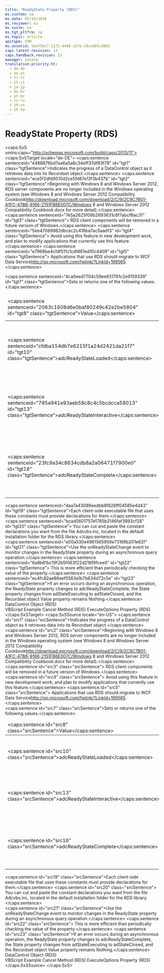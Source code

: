 ```yaml
---
title: "ReadyState Property (RDS)"
ms.custom: na
ms.date: 05/16/2016
ms.reviewer: na
ms.suite: na
ms.tgt_pltfrm: na
ms.topic: article
apitype: COM
ms.assetid: 5be75bc7-1171-4440-a37e-c8cc6b5cd865
caps.latest.revision: 13
caps.handback.revision: 13
manager: sonalm
translation.priority.ht: 
  - de-de
  - es-es
  - fr-fr
  - it-it
  - ja-jp
  - ko-kr
  - pt-br
  - ru-ru
  - zh-cn
  - zh-tw
---
```

# ReadyState Property (RDS)
<?xml version="1.0" encoding="utf-8"?>
<caps:SxS xmlns:caps="http://schemas.microsoft.com/build/caps/2013/11">
  <caps:SxSTarget locale="de-DE">
    <developerReferenceWithoutSyntaxDocument xsi:schemaLocation="http://ddue.schemas.microsoft.com/authoring/2003/5 http://dduestorage.blob.core.windows.net/ddueschema/developer.xsd" xmlns="http://ddue.schemas.microsoft.com/authoring/2003/5" xmlns:xlink="http://www.w3.org/1999/xlink" xmlns:xsi="http://www.w3.org/2001/XMLSchema-instance">
      <introduction>
        <para>
          <caps:sentence sentenceid="4488876bd7aa6a5a8c34eff37df83f78" id="tgt1" class="tgtSentence">Indicates the progress of a <legacyLink xlink:href="d85ea4fc-451c-436e-97b8-58f92b149dd0">DataControl</legacyLink> object as it retrieves data into its <legacyLink xlink:href="ede1415f-c3df-4cc5-a05b-2576b2b84b60">Recordset</legacyLink> object.</caps:sentence>
        </para>
        <alert class="important">
          <para>
            <caps:sentence sentenceid="ece5f2dfd9510d2ce5fd87e13f3b437b" id="tgt2" class="tgtSentence">Beginning with Windows 8 and Windows Server 2012, RDS server components are no longer included in the Windows operating system (see Windows 8 and <externalLink><linkText>Windows Server 2012 Compatibility Cookbook</linkText><linkUri>http://download.microsoft.com/download/2/C/9/2C9C7B01-A1FC-47B6-9166-2151FB6E007C/Windows 8 and Windows Server 2012 Compatibility Cookbook.docx</linkUri></externalLink> for more detail).</caps:sentence>
            <caps:sentence sentenceid="7e5a2625f09b2693631c6f7abcf8ac31" id="tgt3" class="tgtSentence"> RDS client components will be removed in a future version of Windows.</caps:sentence>
            <caps:sentence sentenceid="5ee47089982dbcec2c418ba7ac5aad13" id="tgt4" class="tgtSentence"> Avoid using this feature in new development work, and plan to modify applications that currently use this feature.</caps:sentence>
            <caps:sentence sentenceid="e7966be4cfdf511c1cdf461ed10c4409" id="tgt5" class="tgtSentence"> Applications that use RDS should migrate to <externalLink><linkText>WCF Data Service</linkText><linkUri>http://go.microsoft.com/fwlink/?LinkId=199565</linkUri></externalLink>.</caps:sentence>
          </para>
        </alert>
      </introduction>
      <section>
        <title>
          <caps:sentence sentenceid="6f253c84dca33d0cd6f1b864ea701e8a" id="tgt6" class="tgtSentence">Settings and Return Values</caps:sentence>
        </title>
        <content>
          <para>
            <caps:sentence sentenceid="4ca0eed7704c59ee631791c2e9159339" id="tgt7" class="tgtSentence">Sets or returns one of the following values.</caps:sentence>
          </para>
          <table>
            <thead>
              <tr>
                <TD>
                  <para>
                    <caps:sentence sentenceid="2063c1608d6e0baf80249c42e2be5804" id="tgt8" class="tgtSentence">Value</caps:sentence>
                  </para>
                </TD>
                <TD>
                  <para>
                    <caps:sentence sentenceid="67daf92c833c41c95db874e18fcb2786" id="tgt9" class="tgtSentence">Description</caps:sentence>
                  </para>
                </TD>
              </tr>
            </thead>
            <tbody>
              <tr>
                <TD>
                  <para>
                    <legacyBold>
                      <caps:sentence sentenceid="cfdba154db7e6215f1a24d2421da21f7" id="tgt10" class="tgtSentence">adcReadyStateLoaded</caps:sentence>
                    </legacyBold>
                  </para>
                </TD>
                <TD>
                  <para>
                    <caps:sentence sentenceid="78fd947b44a5d54549eccbdca90cf1cf" id="tgt11" class="tgtSentence">The current query is still executing and no rows have been fetched.</caps:sentence>
                    <caps:sentence sentenceid="fe876ca04c3762e658136b87c2741eae" id="tgt12" class="tgtSentence"> The <legacyBold>DataControl </legacyBold>object's <legacyBold>Recordset</legacyBold> is not available for use.</caps:sentence>
                  </para>
                </TD>
              </tr>
              <tr>
                <TD>
                  <para>
                    <legacyBold>
                      <caps:sentence sentenceid="785e941e93aeb58c8c4c5bcdcca58013" id="tgt13" class="tgtSentence">adcReadyStateInteractive</caps:sentence>
                    </legacyBold>
                  </para>
                </TD>
                <TD>
                  <para>
                    <caps:sentence sentenceid="a3edb42875be26469784118711745ac0" id="tgt14" class="tgtSentence">An initial set of rows retrieved by the current query has been stored in the <legacyBold>DataControl</legacyBold> object's <legacyBold>Recordset</legacyBold> and are available for use.</caps:sentence>
                    <caps:sentence sentenceid="8d3ba98402c0f0ea95c3f3b81ef5f930" id="tgt15" class="tgtSentence"> The remaining rows are still being fetched.</caps:sentence>
                  </para>
                </TD>
              </tr>
              <tr>
                <TD>
                  <para>
                    <legacyBold>
                      <caps:sentence sentenceid="23fc9a34c8634cdb8a2a06471f7900e0" id="tgt16" class="tgtSentence">adcReadyStateComplete</caps:sentence>
                    </legacyBold>
                  </para>
                </TD>
                <TD>
                  <para>
                    <caps:sentence sentenceid="76041083f9cadfb047e6b1616fabfb48" id="tgt17" class="tgtSentence">All rows retrieved by the current query have been stored in the <legacyBold>DataControl</legacyBold> object's <legacyBold>Recordset</legacyBold> and are available for use.</caps:sentence>
                  </para>
                  <para>
                    <caps:sentence sentenceid="d377f7a69eb69c97bda031ae49c85556" id="tgt18" class="tgtSentence">This state will also exist if an operation aborted due to an error, or if the <legacyBold>Recordset</legacyBold> object is not initialized.</caps:sentence>
                  </para>
                </TD>
              </tr>
            </tbody>
          </table>
          <alert class="note">
            <para>
              <caps:sentence sentenceid="daa7a43089eedbb8f628ff04585e4d43" id="tgt19" class="tgtSentence">Each client-side executable file that uses these constants must provide declarations for them.</caps:sentence>
              <caps:sentence sentenceid="bcad0601757e1785b2146faf3893cf28" id="tgt20" class="tgtSentence"> You can cut and paste the constant declarations you want from the file Adcvbs.inc, located in the default installation folder for the RDS library.</caps:sentence>
            </para>
          </alert>
        </content>
      </section>
      <languageReferenceRemarks>
        <content>
          <para>
            <caps:sentence sentenceid="e00a530e4961565959e73169b201e62f" id="tgt21" class="tgtSentence">Use the <legacyLink xlink:href="bf2ae3ac-bfe4-4709-b50a-ea7c282c3164">onReadyStateChange</legacyLink> event to monitor changes in the <legacyBold>ReadyState</legacyBold> property during an asynchronous query operation.</caps:sentence>
            <caps:sentence sentenceid="6a8b61bc19f2b5f063f22d216f9fcee0" id="tgt22" class="tgtSentence"> This is more efficient than periodically checking the value of the property.</caps:sentence>
          </para>
          <para>
            <caps:sentence sentenceid="ec4fc82ae86eef5563e1b7b634d72c5e" id="tgt23" class="tgtSentence">If an error occurs during an asynchronous operation, the <legacyBold>ReadyState</legacyBold> property changes to <legacyBold>adcReadyStateComplete</legacyBold>, the <legacyLink xlink:href="0b993bac-2653-40b1-bcbb-5b57b6aae2bf">State</legacyLink> property changes from <legacyBold>adStateExecuting</legacyBold> to <legacyBold>adStateClosed</legacyBold>, and the <legacyBold>Recordset</legacyBold> object <legacyLink xlink:href="48919c74-86d4-462e-99b9-8854ceb8d683">Value</legacyLink> property remains <legacyItalic>Nothing</legacyItalic>.</caps:sentence>
          </para>
        </content>
      </languageReferenceRemarks>
      <section>
        <title>
          <caps:sentence sentenceid="2f342d3be839cc5b67ae0de7d404b8e6" id="tgt24" class="tgtSentence">Applies To</caps:sentence>
        </title>
        <content>
          <para>
            <link xlink:href="d85ea4fc-451c-436e-97b8-58f92b149dd0">DataControl Object (RDS)</link>
          </para>
        </content>
      </section>
      <relatedTopics>
        <link xlink:href="e3e18da4-0511-4ece-a35d-699978bc28c6">VBScript Example</link>
        <link xlink:href="560b5b3d-fba9-4275-8920-9c3e186134f7">Cancel Method (RDS)</link>
        <link xlink:href="62a4fd88-afc3-4f1f-b978-40710a30c4e9">ExecuteOptions Property (RDS)</link>
      </relatedTopics>
    </developerReferenceWithoutSyntaxDocument>
  </caps:SxSTarget>
  <caps:SxSSource locale="en-US">
    <developerReferenceWithoutSyntaxDocument xsi:schemaLocation="http://ddue.schemas.microsoft.com/authoring/2003/5 http://dduestorage.blob.core.windows.net/ddueschema/developer.xsd" xmlns="http://ddue.schemas.microsoft.com/authoring/2003/5" xmlns:xlink="http://www.w3.org/1999/xlink" xmlns:xsi="http://www.w3.org/2001/XMLSchema-instance">
      <introduction>
        <para>
          <caps:sentence id="src1" class="srcSentence">Indicates the progress of a <legacyLink xlink:href="d85ea4fc-451c-436e-97b8-58f92b149dd0">DataControl</legacyLink> object as it retrieves data into its <legacyLink xlink:href="ede1415f-c3df-4cc5-a05b-2576b2b84b60">Recordset</legacyLink> object.</caps:sentence>
        </para>
        <alert class="important">
          <para>
            <caps:sentence id="src2" class="srcSentence">Beginning with Windows 8 and Windows Server 2012, RDS server components are no longer included in the Windows operating system (see Windows 8 and <externalLink><linkText>Windows Server 2012 Compatibility Cookbook</linkText><linkUri>http://download.microsoft.com/download/2/C/9/2C9C7B01-A1FC-47B6-9166-2151FB6E007C/Windows 8 and Windows Server 2012 Compatibility Cookbook.docx</linkUri></externalLink> for more detail).</caps:sentence>
            <caps:sentence id="src3" class="srcSentence"> RDS client components will be removed in a future version of Windows.</caps:sentence>
            <caps:sentence id="src4" class="srcSentence"> Avoid using this feature in new development work, and plan to modify applications that currently use this feature.</caps:sentence>
            <caps:sentence id="src5" class="srcSentence"> Applications that use RDS should migrate to <externalLink><linkText>WCF Data Service</linkText><linkUri>http://go.microsoft.com/fwlink/?LinkId=199565</linkUri></externalLink>.</caps:sentence>
          </para>
        </alert>
      </introduction>
      <section>
        <title>
          <caps:sentence id="src6" class="srcSentence">Settings and Return Values</caps:sentence>
        </title>
        <content>
          <para>
            <caps:sentence id="src7" class="srcSentence">Sets or returns one of the following values.</caps:sentence>
          </para>
          <table>
            <thead>
              <tr>
                <TD>
                  <para>
                    <caps:sentence id="src8" class="srcSentence">Value</caps:sentence>
                  </para>
                </TD>
                <TD>
                  <para>
                    <caps:sentence id="src9" class="srcSentence">Description</caps:sentence>
                  </para>
                </TD>
              </tr>
            </thead>
            <tbody>
              <tr>
                <TD>
                  <para>
                    <legacyBold>
                      <caps:sentence id="src10" class="srcSentence">adcReadyStateLoaded</caps:sentence>
                    </legacyBold>
                  </para>
                </TD>
                <TD>
                  <para>
                    <caps:sentence id="src11" class="srcSentence">The current query is still executing and no rows have been fetched.</caps:sentence>
                    <caps:sentence id="src12" class="srcSentence"> The <legacyBold>DataControl </legacyBold>object's <legacyBold>Recordset</legacyBold> is not available for use.</caps:sentence>
                  </para>
                </TD>
              </tr>
              <tr>
                <TD>
                  <para>
                    <legacyBold>
                      <caps:sentence id="src13" class="srcSentence">adcReadyStateInteractive</caps:sentence>
                    </legacyBold>
                  </para>
                </TD>
                <TD>
                  <para>
                    <caps:sentence id="src14" class="srcSentence">An initial set of rows retrieved by the current query has been stored in the <legacyBold>DataControl</legacyBold> object's <legacyBold>Recordset</legacyBold> and are available for use.</caps:sentence>
                    <caps:sentence id="src15" class="srcSentence"> The remaining rows are still being fetched.</caps:sentence>
                  </para>
                </TD>
              </tr>
              <tr>
                <TD>
                  <para>
                    <legacyBold>
                      <caps:sentence id="src16" class="srcSentence">adcReadyStateComplete</caps:sentence>
                    </legacyBold>
                  </para>
                </TD>
                <TD>
                  <para>
                    <caps:sentence id="src17" class="srcSentence">All rows retrieved by the current query have been stored in the <legacyBold>DataControl</legacyBold> object's <legacyBold>Recordset</legacyBold> and are available for use.</caps:sentence>
                  </para>
                  <para>
                    <caps:sentence id="src18" class="srcSentence">This state will also exist if an operation aborted due to an error, or if the <legacyBold>Recordset</legacyBold> object is not initialized.</caps:sentence>
                  </para>
                </TD>
              </tr>
            </tbody>
          </table>
          <alert class="note">
            <para>
              <caps:sentence id="src19" class="srcSentence">Each client-side executable file that uses these constants must provide declarations for them.</caps:sentence>
              <caps:sentence id="src20" class="srcSentence"> You can cut and paste the constant declarations you want from the file Adcvbs.inc, located in the default installation folder for the RDS library.</caps:sentence>
            </para>
          </alert>
        </content>
      </section>
      <languageReferenceRemarks>
        <content>
          <para>
            <caps:sentence id="src21" class="srcSentence">Use the <legacyLink xlink:href="bf2ae3ac-bfe4-4709-b50a-ea7c282c3164">onReadyStateChange</legacyLink> event to monitor changes in the <legacyBold>ReadyState</legacyBold> property during an asynchronous query operation.</caps:sentence>
            <caps:sentence id="src22" class="srcSentence"> This is more efficient than periodically checking the value of the property.</caps:sentence>
          </para>
          <para>
            <caps:sentence id="src23" class="srcSentence">If an error occurs during an asynchronous operation, the <legacyBold>ReadyState</legacyBold> property changes to <legacyBold>adcReadyStateComplete</legacyBold>, the <legacyLink xlink:href="0b993bac-2653-40b1-bcbb-5b57b6aae2bf">State</legacyLink> property changes from <legacyBold>adStateExecuting</legacyBold> to <legacyBold>adStateClosed</legacyBold>, and the <legacyBold>Recordset</legacyBold> object <legacyLink xlink:href="48919c74-86d4-462e-99b9-8854ceb8d683">Value</legacyLink> property remains <legacyItalic>Nothing</legacyItalic>.</caps:sentence>
          </para>
        </content>
      </languageReferenceRemarks>
      <section>
        <title>
          <caps:sentence id="src24" class="srcSentence">Applies To</caps:sentence>
        </title>
        <content>
          <para>
            <link xlink:href="d85ea4fc-451c-436e-97b8-58f92b149dd0">DataControl Object (RDS)</link>
          </para>
        </content>
      </section>
      <relatedTopics>
        <link xlink:href="e3e18da4-0511-4ece-a35d-699978bc28c6">VBScript Example</link>
        <link xlink:href="560b5b3d-fba9-4275-8920-9c3e186134f7">Cancel Method (RDS)</link>
        <link xlink:href="62a4fd88-afc3-4f1f-b978-40710a30c4e9">ExecuteOptions Property (RDS)</link>
      </relatedTopics>
    </developerReferenceWithoutSyntaxDocument>
  </caps:SxSSource>
</caps:SxS>